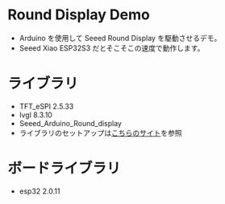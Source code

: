 # Round Display Demo
- Arduino を使用して Seeed Round Display を駆動させるデモ。
-  Seeed Xiao ESP32S3 だとそこそこの速度で動作します。

# ライブラリ
- TFT_eSPI 2.5.33
- lvgl 8.3.10
- Seeed_Arduino_Round_display
- ライブラリのセットアップは<a href="https://wiki.seeedstudio.com/get_start_round_display/">こちらのサイト</a>を参照

# ボードライブラリ
- esp32 2.0.11
